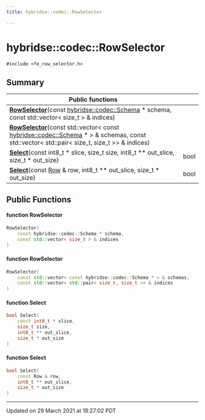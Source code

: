 ```yaml
---
title: hybridse::codec::RowSelector

---
```

# hybridse::codec::RowSelector



`#include <fe_row_selector.h>`

## Summary


|  Public functions|            |
| -------------- | -------------- |
|**[RowSelector](/hybridse/usage/api/c++/Classes/classhybridse_1_1codec_1_1_row_selector.md#function-rowselector)**(const [hybridse::codec::Schema](/hybridse/usage/api/c++/Namespaces/namespacehybridse_1_1codec.md#typedef-schema) * schema, const std::vector< size_t > & indices)|  |
|**[RowSelector](/hybridse/usage/api/c++/Classes/classhybridse_1_1codec_1_1_row_selector.md#function-rowselector)**(const std::vector< const [hybridse::codec::Schema](/hybridse/usage/api/c++/Namespaces/namespacehybridse_1_1codec.md#typedef-schema) * > & schemas, const std::vector< std::pair< size_t, size_t >> & indices)|  |
|**[Select](/hybridse/usage/api/c++/Classes/classhybridse_1_1codec_1_1_row_selector.md#function-select)**(const int8_t * slice, size_t size, int8_t ** out_slice, size_t * out_size)| bool  |
|**[Select](/hybridse/usage/api/c++/Classes/classhybridse_1_1codec_1_1_row_selector.md#function-select)**(const [Row](/hybridse/usage/api/c++/Classes/classhybridse_1_1codec_1_1_row.md) & row, int8_t ** out_slice, size_t * out_size)| bool  |

## Public Functions

#### function RowSelector

```cpp
RowSelector(
    const hybridse::codec::Schema * schema,
    const std::vector< size_t > & indices
)
```


#### function RowSelector

```cpp
RowSelector(
    const std::vector< const hybridse::codec::Schema * > & schemas,
    const std::vector< std::pair< size_t, size_t >> & indices
)
```


#### function Select

```cpp
bool Select(
    const int8_t * slice,
    size_t size,
    int8_t ** out_slice,
    size_t * out_size
)
```


#### function Select

```cpp
bool Select(
    const Row & row,
    int8_t ** out_slice,
    size_t * out_size
)
```


-------------------------------

Updated on 29 March 2021 at 18:27:02 PDT